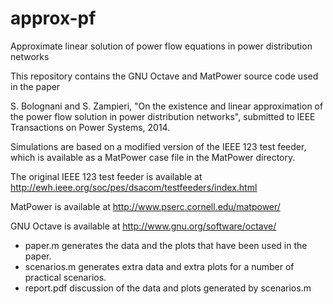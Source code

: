 approx-pf
=========

Approximate linear solution of power flow equations in power distribution networks

This repository contains the GNU Octave and MatPower source code used in the paper

S. Bolognani and S. Zampieri, "On the existence and linear approximation of the power flow solution in power distribution networks", submitted to IEEE Transactions on Power Systems, 2014.

Simulations are based on a modified version of the IEEE 123 test feeder, which is available as a MatPower case file in the MatPower directory.

The original IEEE 123 test feeder is available at http://ewh.ieee.org/soc/pes/dsacom/testfeeders/index.html

MatPower is available at http://www.pserc.cornell.edu/matpower/

GNU Octave is available at http://www.gnu.org/software/octave/

- paper.m generates the data and the plots that have been used in the paper.
- scenarios.m generates extra data and extra plots for a number of practical scenarios.
- report.pdf discussion of the data and plots generated by scenarios.m

